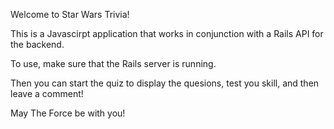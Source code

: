 Welcome to Star Wars Trivia!

This is a Javascirpt application that works in conjunction with a Rails API for the backend.

To use, make sure that the Rails server is running.

Then you can start the quiz to display the quesions, test you skill, and then leave a comment!

May The Force be with you!
